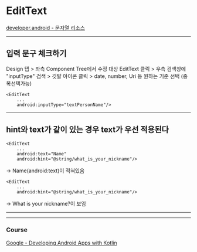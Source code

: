 # EditText

[developer.android - 문자열 리소스](https://developer.android.com/guide/topics/resources/string-resource#kotlin)

---

## 입력 문구 체크하기 

Design 탭 > 좌측 Component Tree에서 수정 대상 EditText 클릭 > 우측 검색창에 "inputType" 검색 > 깃발 아이콘 클릭 > date, number, Uri 등 원하는 기준 선택 (중복선택가능)

```
<EditText
    ...
    android:inputType="textPersonName"/>    
```

---

## hint와 text가 같이 있는 경우 text가 우선 적용된다 
```
<EditText
    ...
    android:text="Name"
    android:hint="@string/what_is_your_nickname"/>
```
-> Name(android:text)이 적혀있음 

```
<EditText
    ...
    android:hint="@string/what_is_your_nickname"/>
```
-> What is your nickname?이 보임 


---
---

### Course
[Google - Developing Android Apps with Kotlin](https://www.udacity.com/course/developing-android-apps-with-kotlin--ud9012)    
